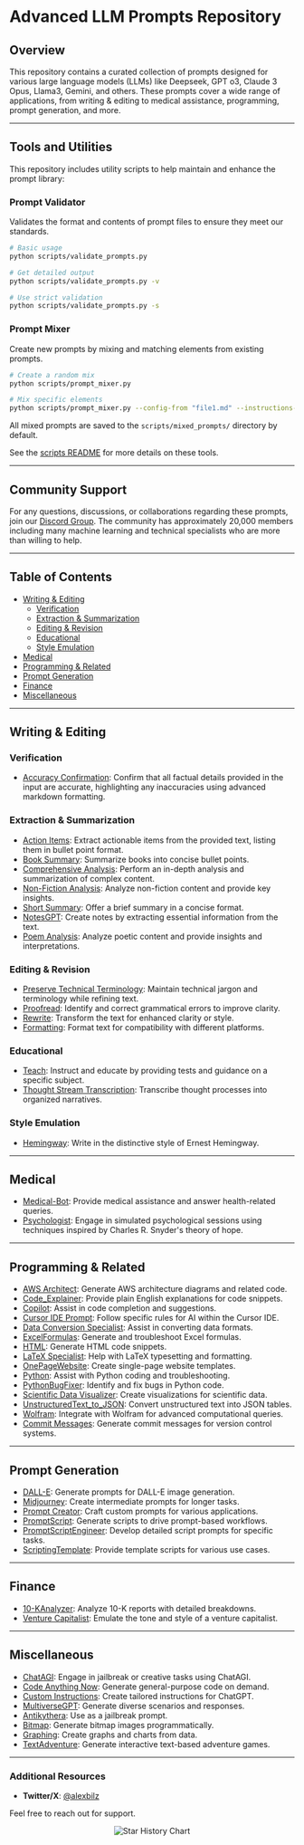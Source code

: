 # Advanced LLM Prompts Repository

## Overview

This repository contains a curated collection of prompts designed for various large language models (LLMs) like Deepseek, GPT o3, Claude 3 Opus, Llama3, Gemini, and others. These prompts cover a wide range of applications, from writing & editing to medical assistance, programming, prompt generation, and more.

---

## Tools and Utilities

This repository includes utility scripts to help maintain and enhance the prompt library:

### Prompt Validator

Validates the format and contents of prompt files to ensure they meet our standards.

```bash
# Basic usage
python scripts/validate_prompts.py

# Get detailed output
python scripts/validate_prompts.py -v

# Use strict validation
python scripts/validate_prompts.py -s
```

### Prompt Mixer

Create new prompts by mixing and matching elements from existing prompts.

```bash
# Create a random mix
python scripts/prompt_mixer.py

# Mix specific elements
python scripts/prompt_mixer.py --config-from "file1.md" --instructions-from "file2.md"
```

All mixed prompts are saved to the `scripts/mixed_prompts/` directory by default.

See the [scripts README](scripts/README.md) for more details on these tools.

---

## Community Support 

For any questions, discussions, or collaborations regarding these prompts, join our [Discord Group](https://discord.gg/chatgpt-prompt-engineering-1051259432199266374). The community has approximately 20,000 members including many machine learning and technical specialists who are more than willing to help.

---

## Table of Contents

- [Writing & Editing](#writing--editing)
  - [Verification](#verification)
  - [Extraction & Summarization](#extraction--summarization)
  - [Editing & Revision](#editing--revision)
  - [Educational](#educational)
  - [Style Emulation](#style-emulation)
- [Medical](#medical)
- [Programming & Related](#programming--related)
- [Prompt Generation](#prompt-generation)
- [Finance](#finance)
- [Miscellaneous](#miscellaneous)

---

## Writing & Editing

### Verification
- [Accuracy Confirmation](https://github.com/abilzerian/LLM-Prompt-Library/blob/main/prompts/writing_editing/verification/Accuracy%20Confirmation.md): Confirm that all factual details provided in the input are accurate, highlighting any inaccuracies using advanced markdown formatting.

### Extraction & Summarization
- [Action Items](https://github.com/abilzerian/LLM-Prompt-Library/blob/main/prompts/writing_editing/extraction_summarization/Action%20Items.md): Extract actionable items from the provided text, listing them in bullet point format.
- [Book Summary](https://github.com/abilzerian/LLM-Prompt-Library/blob/main/prompts/writing_editing/extraction_summarization/Book%20Summary.md): Summarize books into concise bullet points.
- [Comprehensive Analysis](https://github.com/abilzerian/LLM-Prompt-Library/blob/main/prompts/writing_editing/extraction_summarization/Comprehensive%20Analysis.md): Perform an in-depth analysis and summarization of complex content.
- [Non-Fiction Analysis](https://github.com/abilzerian/LLM-Prompt-Library/blob/main/prompts/writing_editing/extraction_summarization/Non-Fiction%20Analysis.md): Analyze non-fiction content and provide key insights.
- [Short Summary](https://github.com/abilzerian/LLM-Prompt-Library/blob/main/prompts/writing_editing/extraction_summarization/Short%20Summary.md): Offer a brief summary in a concise format.
- [NotesGPT](https://github.com/abilzerian/LLM-Prompt-Library/blob/main/prompts/writing_editing/extraction_summarization/NotesGPT.md): Create notes by extracting essential information from the text.
- [Poem Analysis](https://github.com/abilzerian/LLM-Prompt-Library/blob/main/prompts/writing_editing/extraction_summarization/Poem%20Analysis.md): Analyze poetic content and provide insights and interpretations.

### Editing & Revision
- [Preserve Technical Terminology](https://github.com/abilzerian/LLM-Prompt-Library/blob/main/prompts/writing_editing/editing_revision/Preserve%20Technical%20Terminology.md): Maintain technical jargon and terminology while refining text.
- [Proofread](https://github.com/abilzerian/LLM-Prompt-Library/blob/main/prompts/writing_editing/editing_revision/Proofread.md): Identify and correct grammatical errors to improve clarity.
- [Rewrite](https://github.com/abilzerian/LLM-Prompt-Library/blob/main/prompts/writing_editing/editing_revision/Rewrite.md): Transform the text for enhanced clarity or style.
- [Formatting](https://github.com/abilzerian/LLM-Prompt-Library/blob/main/prompts/writing_editing/editing_revision/formatting.md): Format text for compatibility with different platforms.

### Educational
- [Teach](https://github.com/abilzerian/LLM-Prompt-Library/blob/main/prompts/writing_editing/educational/Teach.md): Instruct and educate by providing tests and guidance on a specific subject.
- [Thought Stream Transcription](https://github.com/abilzerian/LLM-Prompt-Library/blob/main/prompts/writing_editing/educational/Thought%20Stream%20Transcription.md): Transcribe thought processes into organized narratives.

### Style Emulation
- [Hemingway](https://github.com/abilzerian/LLM-Prompt-Library/blob/main/prompts/writing_editing/style_emulation/hemingway): Write in the distinctive style of Ernest Hemingway.

---

## Medical

- [Medical-Bot](https://github.com/abilzerian/LLM-Prompt-Library/blob/main/prompts/medical/Medical-Bot): Provide medical assistance and answer health-related queries.
- [Psychologist](https://github.com/abilzerian/LLM-Prompt-Library/blob/main/prompts/medical/psychologist): Engage in simulated psychological sessions using techniques inspired by Charles R. Snyder's theory of hope.

---

## Programming & Related

- [AWS Architect](https://github.com/abilzerian/LLM-Prompt-Library/blob/main/prompts/programming/AWS%20Architect.md): Generate AWS architecture diagrams and related code.
- [Code_Explainer](https://github.com/abilzerian/LLM-Prompt-Library/blob/main/prompts/programming/Code_Explainer.md): Provide plain English explanations for code snippets.
- [Copilot](https://github.com/abilzerian/LLM-Prompt-Library/blob/main/prompts/programming/Copilot.md): Assist in code completion and suggestions.
- [Cursor IDE Prompt](https://github.com/abilzerian/LLM-Prompt-Library/blob/main/prompts/programming/cursor_IDE_prompt.md): Follow specific rules for AI within the Cursor IDE.
- [Data Conversion Specialist](https://github.com/abilzerian/LLM-Prompt-Library/blob/main/prompts/programming/Data_Conversion_Specialist.md): Assist in converting data formats.
- [ExcelFormulas](https://github.com/abilzerian/LLM-Prompt-Library/blob/main/prompts/programming/ExcelFormulas.md): Generate and troubleshoot Excel formulas.
- [HTML](https://github.com/abilzerian/LLM-Prompt-Library/blob/main/prompts/programming/HTML.md): Generate HTML code snippets.
- [LaTeX Specialist](https://github.com/abilzerian/LLM-Prompt-Library/blob/main/prompts/programming/LaTeX_specialist.md): Help with LaTeX typesetting and formatting.
- [OnePageWebsite](https://github.com/abilzerian/LLM-Prompt-Library/blob/main/prompts/programming/OnePageWebsite.md): Create single-page website templates.
- [Python](https://github.com/abilzerian/LLM-Prompt-Library/blob/main/prompts/programming/Python.md): Assist with Python coding and troubleshooting.
- [PythonBugFixer](https://github.com/abilzerian/LLM-Prompt-Library/blob/main/prompts/programming/PythonBugFixer.md): Identify and fix bugs in Python code.
- [Scientific Data Visualizer](https://github.com/abilzerian/LLM-Prompt-Library/blob/main/prompts/programming/Scientific%20Data%20Visualizer.md): Create visualizations for scientific data.
- [UnstructuredText_to_JSON](https://github.com/abilzerian/LLM-Prompt-Library/blob/main/prompts/programming/UnstructuredText_to_JSON.md): Convert unstructured text into JSON tables.
- [Wolfram](https://github.com/abilzerian/LLM-Prompt-Library/blob/main/prompts/programming/Wolfram.md): Integrate with Wolfram for advanced computational queries.
- [Commit Messages](https://github.com/abilzerian/LLM-Prompt-Library/blob/main/prompts/programming/commit%20messages.md): Generate commit messages for version control systems.

---

## Prompt Generation

- [DALL-E](https://github.com/abilzerian/LLM-Prompt-Library/blob/main/prompts/prompt_generation/DALL-E.md): Generate prompts for DALL-E image generation.
- [Midjourney](https://github.com/abilzerian/LLM-Prompt-Library/blob/main/prompts/prompt_generation/Midjourney.md): Create intermediate prompts for longer tasks.
- [Prompt Creator](https://github.com/abilzerian/LLM-Prompt-Library/blob/main/prompts/prompt_generation/Prompt%20Creator.md): Craft custom prompts for various applications.
- [PromptScript](https://github.com/abilzerian/LLM-Prompt-Library/blob/main/prompts/prompt_generation/PromptScript.md): Generate scripts to drive prompt-based workflows.
- [PromptScriptEngineer](https://github.com/abilzerian/LLM-Prompt-Library/blob/main/prompts/prompt_generation/PromptScriptEngineer.md): Develop detailed script prompts for specific tasks.
- [ScriptingTemplate](https://github.com/abilzerian/LLM-Prompt-Library/blob/main/prompts/prompt_generation/ScriptingTemplate.md): Provide template scripts for various use cases.

---

## Finance

- [10-KAnalyzer](https://github.com/abilzerian/LLM-Prompt-Library/blob/main/prompts/finance/10-KAnalyzer.md): Analyze 10-K reports with detailed breakdowns.
- [Venture Capitalist](https://github.com/abilzerian/LLM-Prompt-Library/blob/main/prompts/finance/venturecapitalist.md): Emulate the tone and style of a venture capitalist.

---

## Miscellaneous

- [ChatAGI](https://github.com/abilzerian/LLM-Prompt-Library/blob/main/prompts/miscellaneous/ChatAGI.md): Engage in jailbreak or creative tasks using ChatAGI.
- [Code Anything Now](https://github.com/abilzerian/LLM-Prompt-Library/blob/main/prompts/miscellaneous/Code%20Anything%20Now.md): Generate general-purpose code on demand.
- [Custom Instructions](https://github.com/abilzerian/LLM-Prompt-Library/blob/main/prompts/miscellaneous/Custom%20Instructions.md): Create tailored instructions for ChatGPT.
- [MultiverseGPT](https://github.com/abilzerian/LLM-Prompt-Library/blob/main/prompts/miscellaneous/MultiverseGPT.md): Generate diverse scenarios and responses.
- [Antikythera](https://github.com/abilzerian/LLM-Prompt-Library/blob/main/prompts/miscellaneous/antikythera): Use as a jailbreak prompt.
- [Bitmap](https://github.com/abilzerian/LLM-Prompt-Library/blob/main/prompts/miscellaneous/bitmap): Generate bitmap images programmatically.
- [Graphing](https://github.com/abilzerian/LLM-Prompt-Library/blob/main/prompts/miscellaneous/graphing): Create graphs and charts from data.
- [TextAdventure](https://github.com/abilzerian/LLM-Prompt-Library/blob/main/prompts/miscellaneous/textadventure): Generate interactive text-based adventure games.

---

### Additional Resources
- **Twitter/X**: [@alexbilz](https://x.com/alexbilz)

Feel free to reach out for support.

<div align="center">

<picture>
  <source media="(prefers-color-scheme: dark)" srcset="https://api.star-history.com/svg?repos=abilzerian/LLM-Prompt-Library&type=Date&theme=dark" />
  <source media="(prefers-color-scheme: light)" srcset="https://api.star-history.com/svg?repos=abilzerian/LLM-Prompt-Library&type=Date" />
  <img alt="Star History Chart" src="https://api.star-history.com/svg?repos=abilzerian/LLM-Prompt-Library&type=Date" />
</picture>

</div>

